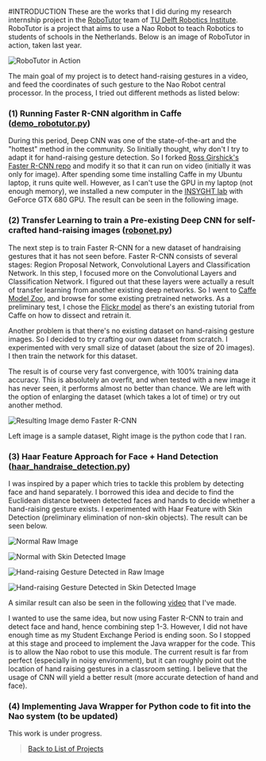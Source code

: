 #INTRODUCTION
These are the works that I did during my research internship project in the [RoboTutor](https://robotutor.weblog.tudelft.nl/) team of [TU Delft Robotics Institute](http://robotics.tudelft.nl/). RoboTutor is a project that aims to use a Nao Robot to teach Robotics to students of schools in the Netherlands. Below is an image of RoboTutor in action, taken last year.  
  
![RoboTutor in Action](https://dl.dropboxusercontent.com/s/r1r5uqcewqvuvn4/robotutor.jpg?dl=0)  
  
The main goal of my project is to detect hand-raising gestures in a video, and feed the coordinates of such gesture to the Nao Robot central processor. In the process, I tried out different methods as listed below:     
   
### (1) Running Faster R-CNN algorithm in Caffe ([demo_robotutor.py](https://github.com/edwardelson/RoboTutor/blob/master/demo_robotutor.py))   
During this period, Deep CNN was one of the state-of-the-art and the "hottest" method in the community. So Iinitially thought, why don't I try to adapt it for hand-raising gesture detection. So I forked [Ross Girshick's Faster R-CNN repo](https://github.com/rbgirshick/py-faster-rcnn) and modify it so that it can run on video (initially it was only for image). After spending some time installing Caffe in my Ubuntu laptop, it runs quite well. However, as I can't use the GPU in my laptop (not enough memory), we installed a new computer in the [INSYGHT lab](http://www.insyghtlab.tudelft.nl/) with GeForce GTX 680 GPU. The result can be seen in the following image.
  
### (2) Transfer Learning to train a Pre-existing Deep CNN for self-crafted hand-raising images ([robonet.py](https://github.com/edwardelson/RoboTutor/blob/master/robonet.py))    
The next step is to train Faster R-CNN for a new dataset of handraising gestures that it has not seen before. Faster R-CNN consists of several stages: Region Proposal Network, Convolutional Layers and Classification Network. In this step, I focused more on the Convolutional Layers and Classification Network. I figured out that these layers were actually a result of transfer learning from another existing deep networks. So I went to [Caffe Model Zoo](https://github.com/BVLC/caffe/wiki/Model-Zoo), and browse for some existing pretrained networks. As a preliminary test, I chose the [Flickr model](http://caffe.berkeleyvision.org/gathered/examples/finetune_flickr_style.html) as there's an existing tutorial from Caffe on how to dissect and retrain it.  
  
Another problem is that there's no existing dataset on hand-raising gesture images. So I decided to try crafting our own dataset from scratch. I experimented with very small size of dataset (about the size of 20 images). I then train the network for this dataset.
  
The result is of course very fast convergence, with 100% training data accuracy. This is absolutely an overfit, and when tested with a new image it has never seen, it performs almost no better than chance. We are left with the option of enlarging the dataset (which takes a lot of time) or try out another method. 

![Resulting Image demo Faster R-CNN](https://dl.dropboxusercontent.com/s/pyflmxn6fwk7d4a/robonet.jpeg?dl=0)   
  
Left image is a sample dataset, Right image is the python code that I ran.    
  
### (3) Haar Feature Approach for Face + Hand Detection ([haar_handraise_detection.py](https://github.com/edwardelson/RoboTutor/blob/master/haar_handraise_detection.py))
I was inspired by a paper which tries to tackle this problem by detecting face and hand separately. I borrowed this idea and decide to find the Euclidean distance between detected faces and hands to decide whether a hand-raising gesture exists. I experimented with Haar Feature with Skin Detection (preliminary elimination of non-skin objects). The result can be seen below.   
   
![Normal Raw Image](https://dl.dropboxusercontent.com/s/o9vsf88k3ildt3e/raw_norm.jpeg?dl=0)  
  
![Normal with Skin Detected Image](https://dl.dropboxusercontent.com/s/mqrlkfmh23mc9ac/mask_norm.jpeg?dl=0)  
    
![Hand-raising Gesture Detected in Raw Image](https://dl.dropboxusercontent.com/s/0qx0um6bow9dsnj/raw.jpeg?dl=0)  
  
![Hand-raising Gesture Detected in Skin Detected Image](https://dl.dropboxusercontent.com/s/gul0rm636znasky/mask.jpeg?dl=0)     
    
A similar result can also be seen in the following [video](https://www.youtube.com/watch?v=Lps8rkGjzvY&feature=youtu.be) that I've made.   
  
I wanted to use the same idea, but now using Faster R-CNN to train and detect face and hand, hence combining step 1-3. However, I did not have enough time as my Student Exchange Period is ending soon. So I stopped at this stage and proceed to implement the Java wrapper for the code. This is to allow the Nao robot to use this module. The current result is far from perfect (especially in noisy environment), but it can roughly point out the location of hand raising gestures in a classroom setting. I believe that the usage of CNN will yield a better result (more accurate detection of hand and face).   

### (4) Implementing Java Wrapper for Python code to fit into the Nao system (to be updated)    
This work is under progress.  
     
>[Back to List of Projects](https://edwardelson.github.io)  
